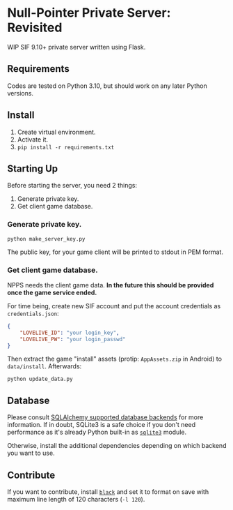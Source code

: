 Null-Pointer Private Server: Revisited
=====

WIP SIF 9.10+ private server written using Flask.

Requirements
-----

Codes are tested on Python 3.10, but should work on any later Python versions.

Install
----

1. Create virtual environment.
2. Activate it.
3. `pip install -r requirements.txt`

Starting Up
-----

Before starting the server, you need 2 things:
1. Generate private key.
2. Get client game database.

### Generate private key.

```
python make_server_key.py
```

The public key, for your game client will be printed to stdout in PEM format.

### Get client game database.

NPPS needs the client game data. **In the future this should be provided once the game service ended.**

For time being, create new SIF account and put the account credentials as `credentials.json`:
```json
{
	"LOVELIVE_ID": "your login_key",
	"LOVELIVE_PW": "your login_passwd"
}
```

Then extract the game "install" assets (protip: `AppAssets.zip` in Android) to `data/install`. Afterwards:

```
python update_data.py
```

Database
-----

Please consult [SQLAlchemy supported database backends](https://docs.sqlalchemy.org/en/20/dialects/index.html) for more information.
If in doubt, SQLite3 is a safe choice if you don't need performance as it's already Python built-in as
[`sqlite3`](https://docs.python.org/3/library/sqlite3.html) module.

Otherwise, install the additional dependencies depending on which backend you want to use.

Contribute
-----

If you want to contribute, install [`black`](https://github.com/psf/black) and set it to format on save with maximum line length
of 120 characters (`-l 120`).
